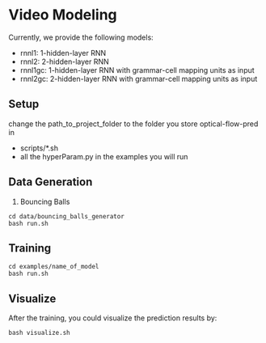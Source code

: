 # Video Modeling

Currently, we provide the following models:
* rnnl1: 1-hidden-layer RNN
* rnnl2: 2-hidden-layer RNN
* rnnl1gc: 1-hidden-layer RNN with grammar-cell mapping units as input
* rnnl2gc: 2-hidden-layer RNN with grammar-cell mapping units as input

## Setup
change the path_to_project_folder to the folder you store optical-flow-pred in 
* scripts/*.sh
* all the hyperParam.py in the examples you will run

## Data Generation
1. Bouncing Balls
```
cd data/bouncing_balls_generator
bash run.sh
```

## Training
```
cd examples/name_of_model
bash run.sh
```

## Visualize
After the training, you could visualize the prediction results by:
```
bash visualize.sh
```



